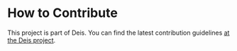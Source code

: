 # How to Contribute

This project is part of Deis. You can find the latest contribution
guidelines [at the Deis project](https://github.com/deiscc/deis/blob/master/CONTRIBUTING.md).


